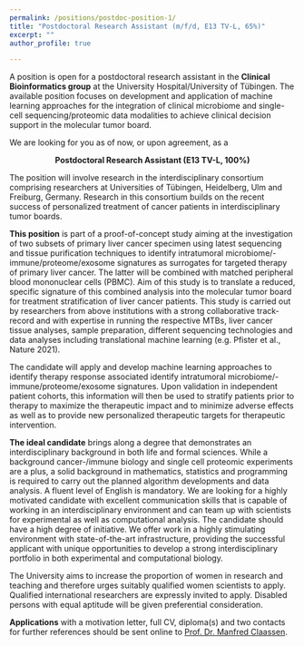 ```yaml
---
permalink: /positions/postdoc-position-1/
title: "Postdoctoral Research Assistant (m/f/d, E13 TV-L, 65%)"
excerpt: ""
author_profile: true

---
```


A position is open for a postdoctoral research assistant in the **Clinical Bioinformatics group** at the University Hospital/University of Tübingen. The available position focuses on development and application of machine learning approaches for the integration of clinical microbiome and single-cell sequencing/proteomic data modalities to achieve clinical decision support in the molecular tumor board.

We are looking for you as of now, or upon agreement, as a

<p align="center">
  <b>Postdoctoral Research Assistant (E13 TV-L, 100%)</b><br>
</p>

The position will involve research in the interdisciplinary consortium comprising researchers at Universities of Tübingen, Heidelberg, Ulm and Freiburg, Germany. Research in this consortium builds on the recent success of personalized treatment of cancer patients in interdisciplinary tumor boards.

**This position** is part of a proof-of-concept study aiming at the investigation of two subsets of primary liver cancer specimen using latest sequencing and tissue purification techniques to identify intratumoral microbiome/-immune/proteome/exosome signatures as surrogates for targeted therapy of primary liver cancer. The latter will be combined with matched peripheral blood mononuclear cells (PBMC). Aim of this study is to translate a reduced, specific signature of this combined analysis into the molecular tumor board for treatment stratification of liver cancer patients. This study is carried out by researchers from above institutions with a strong collaborative track-record and with expertise in running the respective MTBs, liver cancer tissue analyses, sample preparation, different sequencing technologies and data analyses including translational machine learning (e.g. Pfister et al., Nature 2021).

The candidate will apply and develop machine learning approaches to identify therapy response associated identify intratumoral microbiome/-immune/proteome/exosome signatures. Upon validation in independent patient cohorts, this information will then be used to stratify patients prior to therapy to maximize the therapeutic impact and to minimize adverse effects as well as to provide new personalized therapeutic targets for therapeutic intervention.

**The ideal candidate** brings along a degree that demonstrates an interdisciplinary background in both life and formal sciences. While a background cancer-/immune biology  and single cell proteomic experiments are a plus, a solid background in mathematics, statistics and programming is required to carry out the planned algorithm developments and data analysis. A fluent level of English is mandatory. We are looking for a highly motivated candidate with excellent communication skills that is capable of working in an interdisciplinary environment and can team up with scientists for experimental as well as computational analysis. The candidate should have a high degree of initiative. We offer work in a highly stimulating environment with state-of-the-art infrastructure, providing the successful applicant with unique opportunities to develop a strong interdisciplinary portfolio in both experimental and computational biology.

The University aims to increase the proportion of women in research and teaching and therefore urges suitably qualified women scientists to apply. Qualified international researchers are expressly invited to apply. Disabled persons with equal aptitude will be given preferential consideration.

**Applications** with a motivation letter, full CV, diploma(s) and two contacts for further references should be sent online to [Prof. Dr. Manfred Claassen](mailto:manfred.claassen@med.uni-tuebingen.de).
